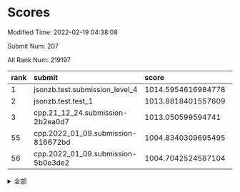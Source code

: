 # Scores

Modified Time: 2022-02-19 04:38:08

Submit Num: 207

All Rank Num: 219197

| rank |               submit               |       score        |       sigma        | pk_num |
| :--- | :--------------------------------- | :----------------- | :----------------- | :----- |
| 1    | jsonzb.test.submission_level_4     | 1014.5954616984778 | 0.8159177522836211 | 4234   |
| 2    | jsonzb.test.test_1                 | 1013.8818401557609 | 0.813517308880536  | 4231   |
| 3    | cpp.21_12_24.submission-2b2ea0d7   | 1013.050599594741  | 0.8179518431072432 | 4243   |
| 55   | cpp.2022_01_09.submission-816672bd | 1004.8340309695495 | 0.7163616605071454 | 4235   |
| 56   | cpp.2022_01_09.submission-5b0e3de2 | 1004.7042524587104 | 0.7222782403761012 | 4239   |


<details>
<summary>全部</summary>

| rank |                 submit                 |       score        |       sigma        | pk_num |
| :--- | :------------------------------------- | :----------------- | :----------------- | :----- |
| 1    | jsonzb.test.submission_level_4         | 1014.5954616984778 | 0.8159177522836211 | 4234   |
| 2    | jsonzb.test.test_1                     | 1013.8818401557609 | 0.813517308880536  | 4231   |
| 3    | cpp.21_12_24.submission-2b2ea0d7       | 1013.050599594741  | 0.8179518431072432 | 4243   |
| 4    | gobigger.level_3.submission_level_3_25 | 1011.6373665620357 | 0.7889137622162141 | 4241   |
| 5    | gobigger.level_3.submission_level_3_15 | 1011.4923131402171 | 0.8159377625491735 | 4234   |
| 6    | gobigger.level_3.submission_level_3_2  | 1011.1799096194542 | 0.7732414094671766 | 4238   |
| 7    | gobigger.level_3.submission_level_3_8  | 1011.170837907333  | 0.8058329140370089 | 4236   |
| 8    | gobigger.level_3.submission_level_3_7  | 1011.0965965982863 | 0.7829745701891441 | 4237   |
| 9    | gobigger.level_3.submission_level_3_32 | 1011.0549090596405 | 0.7907222511795188 | 4235   |
| 10   | gobigger.level_3.submission_level_3_0  | 1011.0383803404856 | 0.7706238118783025 | 4235   |
| 11   | gobigger.level_3.submission_level_3_10 | 1011.0347289721874 | 0.7771283083193712 | 4233   |
| 12   | gobigger.level_3.submission_level_3_43 | 1011.0162686925402 | 0.7958056200800132 | 4233   |
| 13   | gobigger.level_3.submission_level_3_34 | 1011.0058607114811 | 0.7546558923063104 | 4232   |
| 14   | gobigger.level_3.submission_level_3_48 | 1010.8762879880111 | 0.76979458445      | 4231   |
| 15   | gobigger.level_3.submission_level_3_20 | 1010.8135669021938 | 0.7583877835392754 | 4231   |
| 16   | gobigger.level_3.submission_level_3_11 | 1010.7993868289499 | 0.7525894423164391 | 4233   |
| 17   | gobigger.level_3.submission_level_3_19 | 1010.7942393951671 | 0.7696645927377463 | 4236   |
| 18   | gobigger.level_3.submission_level_3_6  | 1010.7932111647087 | 0.7564619486517377 | 4235   |
| 19   | gobigger.level_3.submission_level_3_44 | 1010.7318160372852 | 0.7538765450748033 | 4233   |
| 20   | gobigger.level_3.submission_level_3_13 | 1010.6762187375406 | 0.7511666776140999 | 4237   |
| 21   | gobigger.level_3.submission_level_3_33 | 1010.5950633463274 | 0.7817234110032011 | 4236   |
| 22   | gobigger.level_3.submission_level_3_47 | 1010.5773552492352 | 0.7612211106673721 | 4234   |
| 23   | gobigger.level_3.submission_level_3_16 | 1010.4973356470169 | 0.756347530880353  | 4238   |
| 24   | gobigger.level_3.submission_level_3_5  | 1010.4482211648141 | 0.7897074636594128 | 4233   |
| 25   | gobigger.level_3.submission_level_3_37 | 1010.4285179325844 | 0.7639086561142818 | 4236   |
| 26   | gobigger.level_3.submission_level_3_4  | 1010.4151700611188 | 0.7752720472266511 | 4235   |
| 27   | gobigger.level_3.submission_level_3_12 | 1010.3708204711407 | 0.7650390006763725 | 4229   |
| 28   | gobigger.level_3.submission_level_3_39 | 1010.3413741666742 | 0.7664969277535025 | 4239   |
| 29   | gobigger.level_3.submission_level_3_14 | 1010.3068904182902 | 0.7683821684024962 | 4235   |
| 30   | gobigger.level_3.submission_level_3_46 | 1010.1041219219139 | 0.7427098135314014 | 4237   |
| 31   | gobigger.level_3.submission_level_3_28 | 1010.0439695749611 | 0.7773512669313026 | 4237   |
| 32   | gobigger.level_3.submission_level_3_27 | 1010.0385604557621 | 0.7595730959111905 | 4233   |
| 33   | gobigger.level_3.submission_level_3_23 | 1009.9480714046186 | 0.7287662210309109 | 4233   |
| 34   | gobigger.level_3.submission_level_3_36 | 1009.8540784476099 | 0.7377985820650378 | 4236   |
| 35   | gobigger.level_3.submission_level_3_29 | 1009.836878894445  | 0.7409668416761014 | 4236   |
| 36   | gobigger.level_3.submission_level_3_35 | 1009.8272299900636 | 0.757878932733721  | 4235   |
| 37   | gobigger.level_3.submission_level_3_9  | 1009.8081064563899 | 0.773752864136172  | 4237   |
| 38   | gobigger.level_3.submission_level_3_1  | 1009.7865680752612 | 0.7626870878482683 | 4238   |
| 39   | gobigger.level_3.submission_level_3_45 | 1009.7806137578434 | 0.7616529632491279 | 4242   |
| 40   | gobigger.level_3.submission_level_3_30 | 1009.7240189433165 | 0.7591014200101753 | 4239   |
| 41   | gobigger.level_3.submission_level_3_26 | 1009.71514646795   | 0.7545383845841835 | 4234   |
| 42   | gobigger.level_3.submission_level_3_21 | 1009.5353655262994 | 0.7517898359704224 | 4236   |
| 43   | gobigger.level_3.submission_level_3_40 | 1009.4645466109793 | 0.7703150661376188 | 4237   |
| 44   | gobigger.level_3.submission_level_3_17 | 1009.4620598405164 | 0.7638465820299264 | 4236   |
| 45   | gobigger.level_3.submission_level_3_22 | 1009.3622271257623 | 0.762682019166079  | 4233   |
| 46   | gobigger.level_3.submission_level_3_38 | 1009.1731759591406 | 0.7480056484041934 | 4232   |
| 47   | gobigger.level_3.submission_level_3_42 | 1009.1439157545999 | 0.7420432057370809 | 4238   |
| 48   | gobigger.level_3.submission_level_3_3  | 1008.9436748537914 | 0.743575465306823  | 4238   |
| 49   | gobigger.level_3.submission_level_3_31 | 1008.8200363853454 | 0.7518892039845353 | 4233   |
| 50   | gobigger.level_3.submission_level_3_24 | 1008.8163078616475 | 0.7398377715386604 | 4233   |
| 51   | gobigger.level_3.submission_level_3_49 | 1008.5849756711474 | 0.7358630428548301 | 4234   |
| 52   | gobigger.level_3.submission_level_3_18 | 1008.5604535114165 | 0.7702200818703491 | 4237   |
| 53   | gobigger.level_3.submission_level_3_41 | 1008.1668688735803 | 0.7628286981315364 | 4232   |
| 54   | gobigger.level_1.submission_level_1_31 | 1004.8376299274732 | 0.7262312635581478 | 4237   |
| 55   | cpp.2022_01_09.submission-816672bd     | 1004.8340309695495 | 0.7163616605071454 | 4235   |
| 56   | cpp.2022_01_09.submission-5b0e3de2     | 1004.7042524587104 | 0.7222782403761012 | 4239   |
| 57   | gobigger.level_1.submission_level_1_43 | 1004.6670322748066 | 0.7135928997937785 | 4229   |
| 58   | gobigger.level_1.submission_level_1_12 | 1004.5258046178731 | 0.7269945315994615 | 4234   |
| 59   | gobigger.level_1.submission_level_1_18 | 1004.3889767940252 | 0.7247420625236048 | 4234   |
| 60   | gobigger.level_1.submission_level_1_1  | 1004.1345098215231 | 0.7256419343426602 | 4233   |
| 61   | gobigger.level_1.submission_level_1_29 | 1004.0986069940286 | 0.7263854711508716 | 4236   |
| 62   | gobigger.level_1.submission_level_1_6  | 1004.0957181908533 | 0.7115064824165501 | 4235   |
| 63   | gobigger.level_1.submission_level_1_26 | 1004.0269731703793 | 0.7190816167045815 | 4235   |
| 64   | gobigger.level_1.submission_level_1_40 | 1003.7870303772022 | 0.7087769010359761 | 4233   |
| 65   | gobigger.level_1.submission_level_1_0  | 1003.7613746702887 | 0.7195341155948709 | 4239   |
| 66   | gobigger.level_1.submission_level_1_17 | 1003.7535582620698 | 0.7177130215121763 | 4233   |
| 67   | gobigger.level_1.submission_level_1_45 | 1003.732327182826  | 0.7132661255589817 | 4237   |
| 68   | gobigger.level_1.submission_level_1_7  | 1003.6951735333793 | 0.7132302148377659 | 4241   |
| 69   | gobigger.level_1.submission_level_1_46 | 1003.6656502094705 | 0.7183522281264578 | 4236   |
| 70   | gobigger.level_1.submission_level_1_8  | 1003.6036627900374 | 0.721505428046003  | 4232   |
| 71   | gobigger.level_1.submission_level_1_38 | 1003.5763318621379 | 0.7256534390554853 | 4235   |
| 72   | gobigger.level_1.submission_level_1_36 | 1003.5662764920949 | 0.7152782635863446 | 4237   |
| 73   | gobigger.level_1.submission_level_1_23 | 1003.5346873338588 | 0.7186396636187248 | 4237   |
| 74   | gobigger.level_1.submission_level_1_21 | 1003.525961039673  | 0.7297235188681288 | 4234   |
| 75   | gobigger.level_1.submission_level_1_2  | 1003.5029818827942 | 0.7174130387823026 | 4234   |
| 76   | gobigger.level_1.submission_level_1_28 | 1003.4081749020754 | 0.7196337214996767 | 4237   |
| 77   | gobigger.level_1.submission_level_1_35 | 1003.3805746152276 | 0.7106932738760019 | 4239   |
| 78   | gobigger.level_1.submission_level_1_14 | 1003.337551505511  | 0.7140741904376035 | 4234   |
| 79   | gobigger.level_1.submission_level_1_32 | 1003.2621819380425 | 0.7136314273668812 | 4234   |
| 80   | gobigger.level_1.submission_level_1_44 | 1003.2572710574645 | 0.7231274368174063 | 4232   |
| 81   | gobigger.level_1.submission_level_1_30 | 1003.251159517339  | 0.7067040608873363 | 4237   |
| 82   | gobigger.level_1.submission_level_1_5  | 1003.2446417413453 | 0.7078985697697464 | 4232   |
| 83   | gobigger.level_1.submission_level_1_42 | 1003.2410928411846 | 0.7316757389287903 | 4236   |
| 84   | gobigger.level_1.submission_level_1_3  | 1003.2239082766907 | 0.711663169838315  | 4234   |
| 85   | gobigger.level_1.submission_level_1_34 | 1003.1509415155587 | 0.7112653399999808 | 4241   |
| 86   | gobigger.level_1.submission_level_1_47 | 1003.1449125284731 | 0.7163613930780485 | 4236   |
| 87   | gobigger.level_1.submission_level_1_41 | 1003.1138924180603 | 0.7181107154104404 | 4235   |
| 88   | gobigger.level_1.submission_level_1_11 | 1003.076634662723  | 0.7158750173493793 | 4233   |
| 89   | gobigger.level_1.submission_level_1_10 | 1003.0568044505665 | 0.7038726566802901 | 4237   |
| 90   | gobigger.level_1.submission_level_1_33 | 1003.0333079400267 | 0.7208860826442874 | 4232   |
| 91   | gobigger.level_1.submission_level_1_20 | 1002.9751935253901 | 0.7108010167762104 | 4233   |
| 92   | gobigger.level_1.submission_level_1_24 | 1002.8481076107288 | 0.7059978482184254 | 4229   |
| 93   | gobigger.level_1.submission_level_1_9  | 1002.7241431703699 | 0.7164395644357621 | 4237   |
| 94   | gobigger.level_1.submission_level_1_25 | 1002.6882673336713 | 0.7215325757221365 | 4240   |
| 95   | gobigger.level_1.submission_level_1_22 | 1002.6426454286649 | 0.7078322837872446 | 4235   |
| 96   | gobigger.level_1.submission_level_1_49 | 1002.6360208751308 | 0.7068901175763757 | 4235   |
| 97   | gobigger.level_1.submission_level_1_15 | 1002.5513947164146 | 0.7083236288072062 | 4236   |
| 98   | gobigger.level_1.submission_level_1_19 | 1002.4690800086119 | 0.7015408800494637 | 4236   |
| 99   | gobigger.level_1.submission_level_1_37 | 1002.3129575356265 | 0.722155542040649  | 4236   |
| 100  | gobigger.level_1.submission_level_1_16 | 1002.2773870970534 | 0.7093899175267316 | 4237   |
| 101  | gobigger.level_1.submission_level_1_13 | 1002.2429494559705 | 0.7194595167538005 | 4235   |
| 102  | gobigger.level_1.submission_level_1_4  | 1002.2315307032148 | 0.7144973496060946 | 4235   |
| 103  | gobigger.level_1.submission_level_1_48 | 1002.2163294343289 | 0.7206049908270771 | 4237   |
| 104  | gobigger.level_1.submission_level_1_27 | 1001.669760364599  | 0.7104855478729398 | 4238   |
| 105  | gobigger.level_1.submission_level_1_39 | 1001.5770085544079 | 0.7179141044667493 | 4237   |
| 106  | gobigger.random.submission_random_35   | 997.6393174509798  | 0.7008717421743108 | 4238   |
| 107  | gobigger.random.submission_random_9    | 997.2967778452772  | 0.7064839318550161 | 4236   |
| 108  | gobigger.random.submission_random_37   | 996.9917829061989  | 0.7100647932545612 | 4239   |
| 109  | gobigger.random.submission_random_41   | 996.8849228642229  | 0.7124334447297652 | 4233   |
| 110  | gobigger.random.submission_random_38   | 996.7526160230068  | 0.7039909940127319 | 4234   |
| 111  | gobigger.random.submission_random_25   | 996.6789892691306  | 0.7010163645329398 | 4236   |
| 112  | gobigger.random.submission_random_14   | 996.6270043916898  | 0.7044190401479191 | 4233   |
| 113  | gobigger.random.submission_random_20   | 996.5280237531285  | 0.7147284726096488 | 4232   |
| 114  | gobigger.random.submission_random_49   | 996.360538358069   | 0.7057504292174683 | 4239   |
| 115  | gobigger.random.submission_random_12   | 996.3581359315275  | 0.7141527874922551 | 4233   |
| 116  | gobigger.random.submission_random_32   | 996.2683253678881  | 0.7086114720484998 | 4238   |
| 117  | gobigger.random.submission_random_34   | 996.2311066899838  | 0.7123142302131297 | 4238   |
| 118  | gobigger.random.submission_random_1    | 996.1033043400749  | 0.7045587908667897 | 4237   |
| 119  | gobigger.random.submission_random_7    | 996.1026960990727  | 0.7240824328474229 | 4239   |
| 120  | gobigger.random.submission_random_45   | 996.0934160245548  | 0.7198729562257112 | 4237   |
| 121  | gobigger.random.submission_random_21   | 996.0429845623554  | 0.6999424878706735 | 4237   |
| 122  | gobigger.random.submission_random_6    | 996.0191364567016  | 0.7062215628894273 | 4236   |
| 123  | gobigger.random.submission_random_18   | 995.9865612671232  | 0.7125573891012584 | 4231   |
| 124  | gobigger.random.submission_random_48   | 995.9801490218767  | 0.7145358764120107 | 4234   |
| 125  | gobigger.random.submission_random_30   | 995.9297392636936  | 0.7135591204555685 | 4238   |
| 126  | gobigger.random.submission_random_3    | 995.8960598135633  | 0.7114805587161267 | 4238   |
| 127  | gobigger.random.submission_random_10   | 995.8918270034819  | 0.7184783399458309 | 4237   |
| 128  | gobigger.random.submission_random_5    | 995.8532780814194  | 0.7026877867701107 | 4231   |
| 129  | gobigger.random.submission_random_46   | 995.8119443747138  | 0.7163365322364501 | 4236   |
| 130  | gobigger.random.submission_random_42   | 995.7872496711879  | 0.7192523141906241 | 4231   |
| 131  | gobigger.random.submission_random_23   | 995.7590717037494  | 0.7161814456656926 | 4240   |
| 132  | gobigger.random.submission_random_47   | 995.7448637724459  | 0.7052818642397598 | 4236   |
| 133  | gobigger.random.submission_random_11   | 995.7408918651186  | 0.7234557551339412 | 4232   |
| 134  | gobigger.random.submission_random_36   | 995.7309394793044  | 0.7077911434533853 | 4238   |
| 135  | gobigger.random.submission_random_16   | 995.7270218133614  | 0.7048219673779885 | 4238   |
| 136  | gobigger.random.submission_random_13   | 995.7232710576548  | 0.7217475435330865 | 4232   |
| 137  | gobigger.random.submission_random_27   | 995.711777029965   | 0.7145312277870055 | 4237   |
| 138  | gobigger.random.submission_random_24   | 995.6849283504763  | 0.7135666438764633 | 4235   |
| 139  | gobigger.random.submission_random_39   | 995.6349492880152  | 0.728482731949029  | 4233   |
| 140  | gobigger.random.submission_random_44   | 995.5630942338255  | 0.7018501716674144 | 4229   |
| 141  | gobigger.random.submission_random_15   | 995.4786107513913  | 0.7180503674974683 | 4235   |
| 142  | gobigger.random.submission_random_28   | 995.4708845517281  | 0.7066414396967262 | 4237   |
| 143  | gobigger.random.submission_random_4    | 995.4465547505089  | 0.7157393677773523 | 4239   |
| 144  | gobigger.random.submission_random_19   | 995.4312510490437  | 0.702479144222821  | 4241   |
| 145  | gobigger.random.submission_random_33   | 995.4004816146105  | 0.7242239773502088 | 4238   |
| 146  | gobigger.random.submission_random_29   | 995.3918658017054  | 0.7151533859602408 | 4237   |
| 147  | gobigger.random.submission_random_17   | 995.375501476024   | 0.7305690195241286 | 4235   |
| 148  | gobigger.random.submission_random_2    | 995.3377241564659  | 0.7024344283658018 | 4241   |
| 149  | gobigger.random.submission_random_43   | 995.2482581976246  | 0.7108502488605412 | 4233   |
| 150  | gobigger.random.submission_random_22   | 995.1477798438514  | 0.6974967778846144 | 4238   |
| 151  | gobigger.random.submission_random_8    | 995.1329939943683  | 0.7044943885297659 | 4237   |
| 152  | gobigger.random.submission_random_0    | 995.0047455873395  | 0.7125753205171302 | 4236   |
| 153  | gobigger.random.submission_random_40   | 994.8767301503194  | 0.7151853141862446 | 4239   |
| 154  | gobigger.random.submission_random_26   | 994.848524309493   | 0.7217642260792829 | 4242   |
| 155  | gobigger.random.submission_random_31   | 994.5030149581686  | 0.7214782609949723 | 4238   |
| 156  | gobigger.level_2.submission_level_2_17 | 993.9501840930479  | 0.7313246206180761 | 4239   |
| 157  | gobigger.level_2.submission_level_2_11 | 993.6357431233951  | 0.7544407872175696 | 4238   |
| 158  | gobigger.level_2.submission_level_2_19 | 993.6208125075893  | 0.7330787550955884 | 4236   |
| 159  | gobigger.level_2.submission_level_2_21 | 993.3449365402421  | 0.7162554895171672 | 4232   |
| 160  | gobigger.level_2.submission_level_2_38 | 993.3018118556605  | 0.7328574331333257 | 4229   |
| 161  | gobigger.level_2.submission_level_2_6  | 993.1586260266578  | 0.7312881179000016 | 4235   |
| 162  | gobigger.level_2.submission_level_2_10 | 992.747398268802   | 0.7406504038284101 | 4238   |
| 163  | gobigger.level_2.submission_level_2_13 | 992.7431025999535  | 0.725883633758332  | 4237   |
| 164  | gobigger.level_2.submission_level_2_27 | 992.705248004672   | 0.7566659231694701 | 4241   |
| 165  | gobigger.level_2.submission_level_2_49 | 992.6037139173067  | 0.7409960019665677 | 4236   |
| 166  | gobigger.level_2.submission_level_2_22 | 992.5698168245059  | 0.7487071834402158 | 4238   |
| 167  | gobigger.level_2.submission_level_2_45 | 992.5356568307777  | 0.7561761143981911 | 4235   |
| 168  | gobigger.level_2.submission_level_2_28 | 992.4180764694759  | 0.7492523620619208 | 4236   |
| 169  | gobigger.level_2.submission_level_2_41 | 992.3620323003521  | 0.7553629675697854 | 4238   |
| 170  | gobigger.level_2.submission_level_2_12 | 992.3445780354832  | 0.7188820519046102 | 4231   |
| 171  | gobigger.level_2.submission_level_2_42 | 992.2640625326485  | 0.7411562180768476 | 4233   |
| 172  | gobigger.level_2.submission_level_2_29 | 992.2399033610706  | 0.7211232023608839 | 4238   |
| 173  | gobigger.level_2.submission_level_2_2  | 992.2020003397519  | 0.7472189421707608 | 4235   |
| 174  | gobigger.level_2.submission_level_2_3  | 992.149603585581   | 0.7351182316130144 | 4231   |
| 175  | gobigger.level_2.submission_level_2_47 | 992.0254963129523  | 0.7443823912197716 | 4235   |
| 176  | gobigger.level_2.submission_level_2_33 | 992.0140995581564  | 0.738612944715738  | 4237   |
| 177  | gobigger.level_2.submission_level_2_14 | 991.920899010694   | 0.7409671149689708 | 4233   |
| 178  | gobigger.level_2.submission_level_2_18 | 991.8971541990543  | 0.7334613126316792 | 4233   |
| 179  | gobigger.level_2.submission_level_2_32 | 991.8638296752031  | 0.7274090826269127 | 4238   |
| 180  | gobigger.level_2.submission_level_2_16 | 991.8400860461031  | 0.7655447050525267 | 4232   |
| 181  | gobigger.level_2.submission_level_2_15 | 991.7348422101458  | 0.750519662451635  | 4234   |
| 182  | gobigger.level_2.submission_level_2_7  | 991.7308292541136  | 0.740790079334957  | 4231   |
| 183  | gobigger.level_2.submission_level_2_35 | 991.6816070490319  | 0.7585750927401307 | 4237   |
| 184  | gobigger.level_2.submission_level_2_44 | 991.6481713255586  | 0.7387514072034956 | 4236   |
| 185  | gobigger.level_2.submission_level_2_25 | 991.6443066751918  | 0.729183909760631  | 4235   |
| 186  | gobigger.level_2.submission_level_2_23 | 991.6244729608649  | 0.7411595574409506 | 4238   |
| 187  | gobigger.level_2.submission_level_2_20 | 991.5468152476533  | 0.7485336238102221 | 4240   |
| 188  | gobigger.level_2.submission_level_2_39 | 991.5303731663719  | 0.7452785141855489 | 4238   |
| 189  | gobigger.level_2.submission_level_2_9  | 991.5239938603187  | 0.7676239802309159 | 4237   |
| 190  | gobigger.level_2.submission_level_2_36 | 991.5210734422091  | 0.7517074482704081 | 4232   |
| 191  | gobigger.level_2.submission_level_2_4  | 991.4704766512269  | 0.7611596687297199 | 4238   |
| 192  | gobigger.level_2.submission_level_2_46 | 991.3418194949335  | 0.7525878103190287 | 4236   |
| 193  | gobigger.level_2.submission_level_2_0  | 991.2870959160845  | 0.7538392513629438 | 4241   |
| 194  | gobigger.level_2.submission_level_2_40 | 991.2422092868682  | 0.751785466662168  | 4242   |
| 195  | gobigger.level_2.submission_level_2_26 | 991.2333603328784  | 0.7531818054051564 | 4237   |
| 196  | gobigger.level_2.submission_level_2_24 | 991.1794861844273  | 0.7559314290724091 | 4240   |
| 197  | gobigger.level_2.submission_level_2_37 | 991.1336124903388  | 0.7512367201545493 | 4231   |
| 198  | gobigger.level_2.submission_level_2_30 | 991.1091845519757  | 0.7456221152795867 | 4237   |
| 199  | gobigger.level_2.submission_level_2_43 | 991.0308026150923  | 0.7498982038944223 | 4238   |
| 200  | gobigger.level_2.submission_level_2_1  | 990.9598034695572  | 0.7441966355909747 | 4234   |
| 201  | gobigger.level_2.submission_level_2_8  | 990.8885704054901  | 0.7555771164517002 | 4237   |
| 202  | gobigger.level_2.submission_level_2_48 | 990.8622576749702  | 0.7643906319661812 | 4235   |
| 203  | gobigger.level_2.submission_level_2_5  | 990.8409048103396  | 0.7562785906262516 | 4243   |
| 204  | gobigger.level_2.submission_level_2_31 | 990.7594839669106  | 0.7662903481829733 | 4241   |
| 205  | gobigger.level_2.submission_level_2_34 | 990.7324943776953  | 0.7523818529274265 | 4234   |
| 206  | gobigger.none.submission_none_1        | 978.6801041501695  | 1.223787982255171  | 4235   |
| 207  | gobigger.none.submission_none_0        | 978.3380917338404  | 1.3453621554117858 | 4234   |

</details>